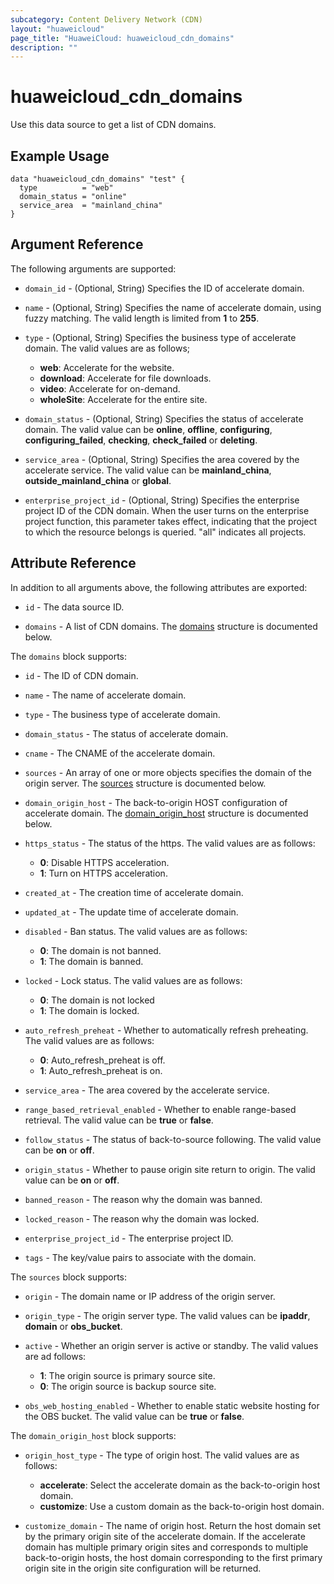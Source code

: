```yaml
---
subcategory: Content Delivery Network (CDN)
layout: "huaweicloud"
page_title: "HuaweiCloud: huaweicloud_cdn_domains"
description: ""
---
```


# huaweicloud_cdn_domains

Use this data source to get a list of CDN domains.

## Example Usage

```hcl
data "huaweicloud_cdn_domains" "test" {
  type          = "web"
  domain_status = "online"
  service_area  = "mainland_china"
}
```

## Argument Reference

The following arguments are supported:

* `domain_id` - (Optional, String) Specifies the ID of accelerate domain.

* `name` - (Optional, String) Specifies the name of accelerate domain, using fuzzy matching.
  The valid length is limited from **1** to **255**.

* `type` - (Optional, String) Specifies the business type of accelerate domain.
  The valid values are as follows;
  + **web**: Accelerate for the website.
  + **download**: Accelerate for file downloads.
  + **video**: Accelerate for on-demand.
  + **wholeSite**: Accelerate for the entire site.

* `domain_status` - (Optional, String) Specifies the status of accelerate domain.
  The valid value can be **online**, **offline**, **configuring**, **configuring_failed**, **checking**,
  **check_failed** or **deleting**.

* `service_area` - (Optional, String) Specifies the area covered by the accelerate service.
  The valid value can be **mainland_china**, **outside_mainland_china** or **global**.

* `enterprise_project_id` - (Optional, String) Specifies the enterprise project ID of the CDN domain.
  When the user turns on the enterprise project function, this parameter takes effect,
  indicating that the project to which the resource belongs is queried.
  "all" indicates all projects.

## Attribute Reference

In addition to all arguments above, the following attributes are exported:

* `id` - The data source ID.

* `domains` - A list of CDN domains.
  The [domains](#block-domains) structure is documented below.

<a name="block-domains"></a>
The `domains` block supports:

* `id` - The ID of CDN domain.

* `name` - The name of accelerate domain.

* `type` - The business type of accelerate domain.

* `domain_status` - The status of accelerate domain.

* `cname` - The CNAME of the accelerate domain.

* `sources` - An array of one or more objects specifies the domain of the origin server.
  The [sources](#block-sources) structure is documented below.

* `domain_origin_host` - The back-to-origin HOST configuration of accelerate domain.
  The [domain_origin_host](#block-domain_origin_host) structure is documented below.

* `https_status` - The status of the https. The valid values are as follows:
  + **0**: Disable HTTPS acceleration.
  + **1**: Turn on HTTPS acceleration.

* `created_at` - The creation time of accelerate domain.

* `updated_at` - The update time of accelerate domain.

* `disabled` - Ban status. The valid values are as follows:
  + **0**: The domain is not banned.
  + **1**: The domain is banned.

* `locked` - Lock status. The valid values are as follows:
  + **0**: The domain is not locked
  + **1**: The domain is locked.

* `auto_refresh_preheat` - Whether to automatically refresh preheating. The valid values are as follows:
  + **0**: Auto_refresh_preheat is off.
  + **1**: Auto_refresh_preheat is on.

* `service_area` - The area covered by the accelerate service.

* `range_based_retrieval_enabled` - Whether to enable range-based retrieval.
  The valid value can be **true** or **false**.

* `follow_status` - The status of back-to-source following.
  The valid value can be **on** or **off**.

* `origin_status` - Whether to pause origin site return to origin.
  The valid value can be **on** or **off**.

* `banned_reason` - The reason why the domain was banned.

* `locked_reason` - The reason why the domain was locked.

* `enterprise_project_id` - The enterprise project ID.

* `tags` - The key/value pairs to associate with the domain.

<a name="block-sources"></a>
The `sources` block supports:

* `origin` - The domain name or IP address of the origin server.

* `origin_type` - The origin server type. The valid values can be **ipaddr**, **domain** or **obs_bucket**.

* `active` - Whether an origin server is active or standby. The valid values are ad follows:
  + **1**: The origin source is primary source site.
  + **0**: The origin source is backup source site.

* `obs_web_hosting_enabled` - Whether to enable static website hosting for the OBS bucket.
  The valid value can be **true** or **false**.

<a name="block-domain_origin_host"></a>
The `domain_origin_host` block supports:

* `origin_host_type` - The type of origin host. The valid values are as follows:
  + **accelerate**: Select the accelerate domain as the back-to-origin host domain.
  + **customize**: Use a custom domain as the back-to-origin host domain.

* `customize_domain` - The name of origin host. Return the host domain set by the primary origin site
  of the accelerate domain. If the accelerate domain has multiple primary origin sites and corresponds
  to multiple back-to-origin hosts, the host domain corresponding to the first primary origin site in
  the origin site configuration will be returned.
